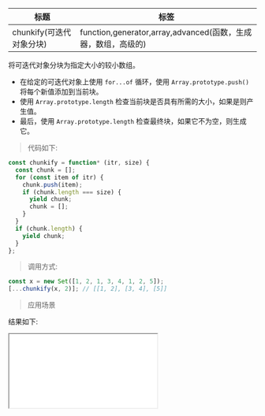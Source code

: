 | 标题                     | 标签                                                          |
| ------------------------ | ------------------------------------------------------------- |
| chunkify(可迭代对象分块) | function,generator,array,advanced(函数，生成器，数组，高级的) |

将可迭代对象分块为指定大小的较小数组。

- 在给定的可迭代对象上使用 `for...of` 循环，使用 `Array.prototype.push()` 将每个新值添加到当前块。
- 使用 `Array.prototype.length` 检查当前块是否具有所需的大小，如果是则产生值。
- 最后，使用 `Array.prototype.length` 检查最终块，如果它不为空，则生成它。

> 代码如下:

```js
const chunkify = function* (itr, size) {
  const chunk = [];
  for (const item of itr) {
    chunk.push(item);
    if (chunk.length === size) {
      yield chunk;
      chunk = [];
    }
  }
  if (chunk.length) {
    yield chunk;
  }
};
```

> 调用方式:

```js
const x = new Set([1, 2, 1, 3, 4, 1, 2, 5]);
[...chunkify(x, 2)]; // [[1, 2], [3, 4], [5]]
```

> 应用场景

<div class="code-editor" data-url="codes/javascript/html/chunkify.html" data-language="html"></div>

结果如下:

<iframe src="codes/javascript/html/chunkify.html"></iframe>
